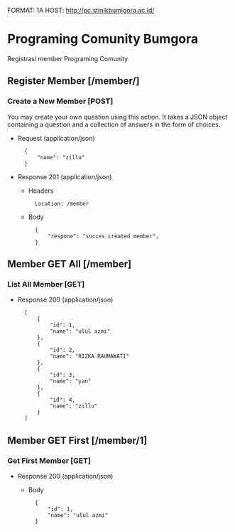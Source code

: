 FORMAT: 1A
HOST: http://pc.stmikbumigora.ac.id/

# Programing Comunity Bumgora 

Registrasi member Programing Comunity 

## Register Member [/member/]

### Create a New Member [POST]

You may create your own question using this action. It takes a JSON
object containing a question and a collection of answers in the
form of choices.

+ Request (application/json)

        {
            "name": "zillu"
        }

+ Response 201 (application/json)

    + Headers

            Location: /member

    + Body

            {
                "respone": "succes created member",
            }

## Member GET All [/member]

### List All Member [GET]

+ Response 200 (application/json)

        [
            {
                "id": 1,
                "name": "ulul azmi"
            },
            {
                "id": 2,
                "name": "RIZKA RAHMAWATI"
            },
            {
                "id": 3,
                "name": "yan"
            },
            {
                "id": 4,
                "name": "zillu"
            }
        ]

## Member GET First [/member/1]

### Get First Member [GET]

+ Response 200 (application/json)
    
    + Body

            {
                "id": 1,
                "name": "ulul azmi"
            }
